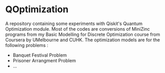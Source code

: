 # QOptimization
A repository containing some experiments with Qiskit's Quantum Optimization module. Most of the codes are conversions of MiniZinc programs from my Basic Modelling for Discrete Optimization course from Coursera by UMelbourne and CUHK. The optimization models are for the following problems : 
* Banquet Festival Problem
* Prisoner Arrangment Problem
* ...
